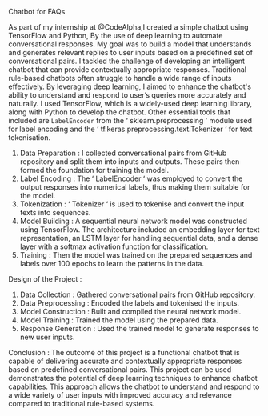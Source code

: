 Chatbot for FAQs

 As part of my internship at @CodeAlpha,I created a simple chatbot using TensorFlow and Python, By the use of deep learning to automate conversational responses. My goal was to build a model that understands and generates relevant replies to user inputs based on a predefined set of conversational pairs.
I tackled the challenge of developing an intelligent chatbot that can provide contextually appropriate responses. Traditional rule-based chatbots often struggle to handle a wide range of inputs effectively. By leveraging deep learning, I aimed to enhance the chatbot's ability to understand and respond to user’s queries more accurately and naturally.
I used TensorFlow, which is a widely-used deep learning library, along with Python to develop the chatbot. Other essential tools that included are `LabelEncoder` from the ‘ sklearn.preprocessing ’ module used for label encoding and the ‘ tf.keras.preprocessing.text.Tokenizer ‘ for text tokenisation.
1. Data Preparation :
				 I collected conversational pairs from GitHub repository and split them into inputs and outputs. These pairs then formed the foundation for training the model.
2. Label Encoding : 
				The ‘ LabelEncoder ‘ was employed to convert the output responses into numerical labels, thus making them suitable for the model.
3. Tokenization : 
				‘ Tokenizer ‘ is used to tokenise and convert the input texts into sequences.
4. Model Building : 
				A sequential neural network model was constructed using TensorFlow. The architecture included an embedding layer for text representation, an LSTM layer for 				handling sequential data, and a dense layer with a softmax activation function for classification.
5. Training : 
				Then the model was trained on the prepared sequences and labels over 100 epochs to learn the patterns in the data.

Design of the Project :
1. Data Collection : Gathered conversational pairs from GitHub repository.
2. Data Preprocessing : Encoded the labels and tokenised the inputs.
3. Model Construction : Built and compiled the neural network model.
4. Model Training : Trained the model using the prepared data.
5. Response Generation : Used the trained model to generate responses to new user inputs.

Conclusion :
					The outcome of this project is a functional chatbot that is capable of delivering accurate and contextually appropriate responses based on predefined conversational pairs. This project can be used demonstrates the potential of deep learning techniques to enhance chatbot capabilities. This approach allows the chatbot to understand and respond to a wide variety of user inputs with improved accuracy and relevance compared to traditional rule-based systems.
